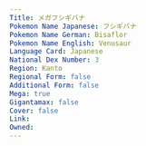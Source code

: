```yaml
---
﻿Title: メガフシギバナ
Pokemon Name Japanese: フシギバナ
Pokemon Name German: Bisaflor
Pokemon Name English: Venusaur
Language Card: Japanese
National Dex Number: 3
Region: Kanto
Regional Form: false
Additional Form: false
Mega: true
Gigantamax: false
Cover: false
Link: 
Owned: 
---
```

